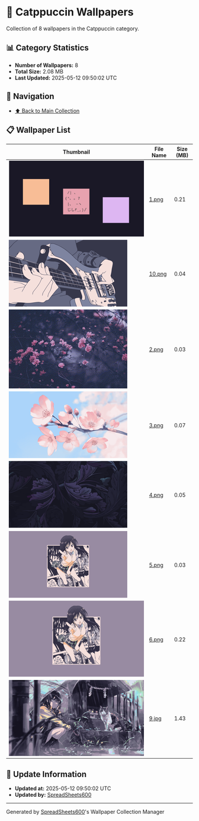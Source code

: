 # 📁 Catppuccin Wallpapers

Collection of 8 wallpapers in the Catppuccin category.

## 📊 Category Statistics
- **Number of Wallpapers:** 8
- **Total Size:** 2.08 MB
- **Last Updated:** 2025-05-12 09:50:02 UTC

## 📑 Navigation
- [⬆️ Back to Main Collection](../../README.md)

## 📋 Wallpaper List

| Thumbnail | File Name | Size (MB) |
|-----------|-----------|-----------|
| ![](1.png) | [1.png](1.png) | 0.21 |
| ![](10.png) | [10.png](10.png) | 0.04 |
| ![](2.png) | [2.png](2.png) | 0.03 |
| ![](3.png) | [3.png](3.png) | 0.07 |
| ![](4.png) | [4.png](4.png) | 0.05 |
| ![](5.png) | [5.png](5.png) | 0.03 |
| ![](6.png) | [6.png](6.png) | 0.22 |
| ![](9.jpg) | [9.jpg](9.jpg) | 1.43 |


## 🔄 Update Information
- **Updated at:** 2025-05-12 09:50:02 UTC
- **Updated by:** [SpreadSheets600](https://github.com/SpreadSheets600)

---
Generated by [SpreadSheets600](https://github.com/SpreadSheets600)'s Wallpaper Collection Manager
